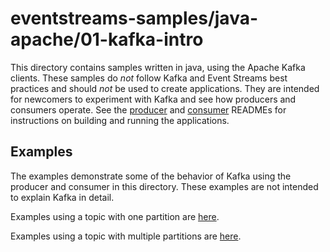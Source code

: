 # eventstreams-samples/java-apache/01-kafka-intro

This directory contains samples written in java, using the Apache Kafka clients.
These samples do _not_ follow Kafka and Event Streams best practices
and should _not_ be used to create applications.
They are intended for newcomers to experiment with Kafka and see how producers and consumers operate.
See the [producer](./producer/README.md) and [consumer](./consumer/README.md) READMEs for instructions on building and running the applications.

## Examples

The examples demonstrate some of the behavior of Kafka using the producer and consumer in this directory.
These examples are not intended to explain Kafka in detail.

Examples using a topic with one partition are [here](./OnePartition.md).

Examples using a topic with multiple partitions are [here](./TwoPartition.md).
